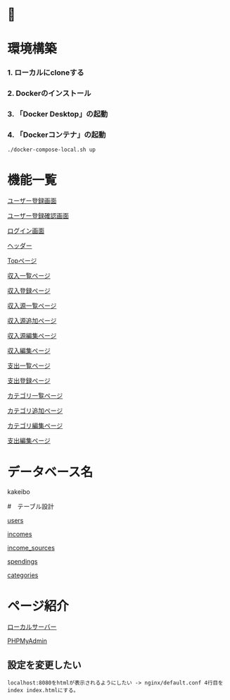 # 🐳
# 環境構築

### 1. ローカルにcloneする

### 2. Dockerのインストール

### 3. 「Docker Desktop」の起動

### 4. 「Dockerコンテナ」の起動

```
./docker-compose-local.sh up
```

# 機能一覧

[ユーザー登録画面](https://round-petunia-b6f.notion.site/c0311abf197b42c193382eaca27643c7)

[ユーザー登録確認画面](https://round-petunia-b6f.notion.site/03892a0051ba4d72ad2900a967baa6df)

[ログイン画面](https://round-petunia-b6f.notion.site/6d95b745c12f43c1af4107a9f702534f)

[ヘッダー](https://round-petunia-b6f.notion.site/a2c191a4c9ca4686921e3b93535e63c7)

[Topページ](https://round-petunia-b6f.notion.site/Top-b6bf1ec4356441c6ac56beea5183eed6)

[収入一覧ページ](https://round-petunia-b6f.notion.site/317adb4055ae4c1ea31301b07191da1a)

[収入登録ページ](https://round-petunia-b6f.notion.site/da09626d718745d88cd02a7cd1ff8a29)

[収入源一覧ページ](https://round-petunia-b6f.notion.site/a44ac497a20a42b2850623c6d994ac18)

[収入源追加ページ](https://round-petunia-b6f.notion.site/c610bed75e1e4a02ab127fa2565a8d06)

[収入源編集ページ](https://round-petunia-b6f.notion.site/79bb9561581b4ee880f02043ee393111)

[収入編集ページ](https://round-petunia-b6f.notion.site/de93db2a5de14a739870fd0058ebe6c0)

[支出一覧ページ](https://round-petunia-b6f.notion.site/c493686c64354dabbf942a9622b32afd)

[支出登録ページ](https://round-petunia-b6f.notion.site/a2d8671ada1042e8b3df2db7d2cc60d1)

[カテゴリ一覧ページ](https://round-petunia-b6f.notion.site/2990fe9afe2f4417b6989201a893b6b7)

[カテゴリ追加ページ](https://round-petunia-b6f.notion.site/89ada8df91e34c95a4df7565cdd719a3)

[カテゴリ編集ページ](https://round-petunia-b6f.notion.site/b5df40dbb5144478936ac1bddc545c6b)

[支出編集ページ](https://round-petunia-b6f.notion.site/dd32053f97a84ac5af02564bfd9dbfbf)

# データベース名

kakeibo

#　テーブル設計

[users](https://round-petunia-b6f.notion.site/296c4d4c0f3c40a7961536bdc888a6d7?v=e0d1f265a98f4139ac9f8d6d7434bf57)

[incomes](https://round-petunia-b6f.notion.site/0289692ede2a42dba6858765caf63929?v=78729d7efd834c8e95e6504550d0054b)

[income_sources](https://round-petunia-b6f.notion.site/bc2f2547616f4502a83ee9033373a137?v=f713ee06038f4ca89d8866f74d4d69f0)

[spendings](https://round-petunia-b6f.notion.site/44882f41328242e181601e1a6a4817f1?v=1c314b3950bb46ebbce364c3c9eb051c)

[categories](https://round-petunia-b6f.notion.site/b521fd1c87104dfb8e7c82f515baf40b?v=97649dc7667942fd8271d2a58a45bd9a)


# ページ紹介

[ローカルサーバー](http://localhost:8080)

[PHPMyAdmin](http://localhost:3306)


## 設定を変更したい

```
localhost:8080をhtmlが表示されるようにしたい -> nginx/default.conf 4行目を index index.htmlにする。
```
